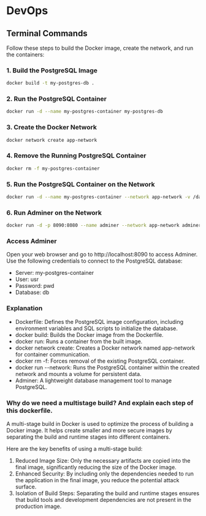 # DevOps

## Terminal Commands

Follow these steps to build the Docker image, create the network, and run the containers:

### 1. Build the PostgreSQL Image

```bash
docker build -t my-postgres-db .
```

### 2. Run the PostgreSQL Container

```bash
docker run -d --name my-postgres-container my-postgres-db
```

### 3. Create the Docker Network

```bash
docker network create app-network
```

### 4. Remove the Running PostgreSQL Container

```bash
docker rm -f my-postgres-container
```

### 5. Run the PostgreSQL Container on the Network

```bash
docker run -d --name my-postgres-container --network app-network -v /data_dir:/var/lib/postgresql/data my-postgres-db
```

### 6. Run Adminer on the Network

```bash
docker run -d -p 8090:8080 --name adminer --network app-network adminer
```

### Access Adminer
Open your web browser and go to http://localhost:8090 to access Adminer. Use the following credentials to connect to the PostgreSQL database:

- Server: my-postgres-container
- User: usr
- Password: pwd
- Database: db

### Explanation

- Dockerfile: Defines the PostgreSQL image configuration, including environment variables and SQL scripts to initialize the database.
- docker build: Builds the Docker image from the Dockerfile.
- docker run: Runs a container from the built image.
- docker network create: Creates a Docker network named app-network for container communication.
- docker rm -f: Forces removal of the existing PostgreSQL container.
- docker run --network: Runs the PostgreSQL container within the created network and mounts a volume for persistent data.
- Adminer: A lightweight database management tool to manage PostgreSQL.

### Why do we need a multistage build? And explain each step of this dockerfile.

A multi-stage build in Docker is used to optimize the process of building a Docker image. It helps create smaller and more secure images by separating the build and runtime stages into different containers. 

Here are the key benefits of using a multi-stage build:

1) Reduced Image Size: Only the necessary artifacts are copied into the final image, significantly reducing the size of the Docker image.
2) Enhanced Security: By including only the dependencies needed to run the application in the final image, you reduce the potential attack surface.
3) Isolation of Build Steps: Separating the build and runtime stages ensures that build tools and development dependencies are not present in the production image.

